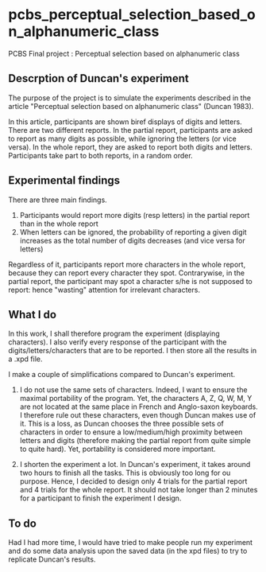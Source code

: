 # pcbs_perceptual_selection_based_on_alphanumeric_class
PCBS Final project : Perceptual selection based on alphanumeric class

## Descrption of Duncan's experiment
The purpose of the project is to simulate the experiments described in the article "Perceptual selection based on alphanumeric class" (Duncan 1983).

In this article, participants are shown biref displays of digits and letters. There are two different reports. In the partial report, participants are asked to report as many digits as possible, while ignoring the letters (or vice versa). In the whole report, they are asked to report both digits and letters. Participants take part to both reports, in a random order.

## Experimental findings
There are three main findings.
1. Participants would report more digits (resp letters) in the partial report than in the whole report
2. When letters can be ignored, the probability of reporting a given digit increases as the total number of digits decreases (and vice versa for letters)

Regardless of it, participants report more characters in the whole report, because they can report every character they spot. Contrarywise, in the partial report, the participant may spot a character s/he is not supposed to report: hence "wasting" attention for irrelevant characters.

## What I do
In this work, I shall therefore program the experiment (displaying characters). I also verify every response of the participant with the digits/letters/characters that are to be reported. I then store all the results in a .xpd  file.

I make a couple of simplifications compared to Duncan's experiment. 
1. I do not use the same sets of characters. Indeed, I want to ensure the maximal portability of the program. Yet, the characters A, Z, Q, W, M, Y are not located at the same place in French and Anglo-saxon keyboards. I therefore rule out these characters, even though Duncan makes use of it.
This is a loss, as Duncan chooses the three possible sets of characters in order to ensure a low/medium/high proximity between letters and digits (therefore making the partial report from quite simple to quite hard). Yet, portability is considered more important.

2. I shorten the experiment a lot. In Duncan's experiment, it takes around two hours to finish all the tasks. This is obviously too long for ou purpose. Hence, I decided to design only 4 trials for the partial report and 4 trials for the whole report. It should not take longer than 2 minutes for a participant to finish the experiment I design.

## To do
Had I had more time, I would have tried to make people run my experiment and do some data analysis upon the saved data (in the xpd files) to try to replicate Duncan's results.


